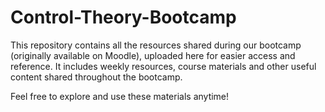 # Control-Theory-Bootcamp
This repository contains all the resources shared during our bootcamp (originally available on Moodle), uploaded here for easier access and reference. It includes weekly resources, course materials and other useful content shared throughout the bootcamp.

Feel free to explore and use these materials anytime!


